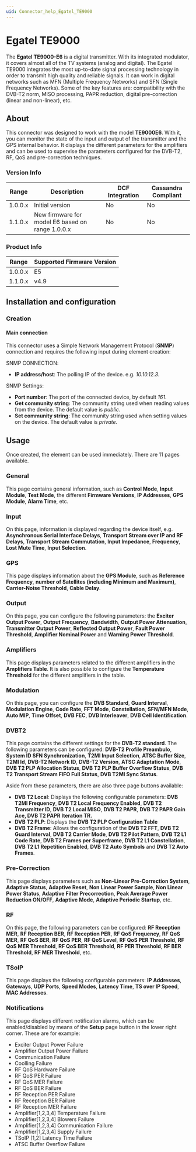 ```yaml
---
uid: Connector_help_Egatel_TE9000
---
```


# Egatel TE9000

The **Egatel TE9000-E6** is a digital transmitter. With its integrated modulator, it covers almost all of the TV systems (analog and digital). The Egatel TE9000 integrates the most up-to-date signal processing technology in order to transmit high quality and reliable signals. It can work in digital networks such as MFN (Multiple Frequency Networks) and SFN (Single Frequency Networks). Some of the key features are: compatibility with the DVB-T2 norm, MISO processing, PAPR reduction, digital pre-correction (linear and non-linear), etc.

## About

This connector was designed to work with the model **TE9000E6**. With it, you can monitor the state of the input and output of the transmitter and the GPS internal behavior. It displays the different parameters for the amplifiers and can be used to supervise the parameters configured for the DVB-T2, RF, QoS and pre-correction techniques.

### Version Info

| **Range** | **Description**                                  | **DCF Integration** | **Cassandra Compliant** |
|------------------|--------------------------------------------------|---------------------|-------------------------|
| 1.0.0.x          | Initial version                                  | No                  | No                      |
| 1.1.0.x          | New firmware for model E6 based on range 1.0.0.x | No                  | No                      |

### Product Info

| Range | Supported Firmware Version |
|------------------|-----------------------------|
| 1.0.0.x          | E5                          |
| 1.1.0.x          | v4.9                        |

## Installation and configuration

### Creation

#### Main connection

This connector uses a Simple Network Management Protocol (**SNMP**) connection and requires the following input during element creation:

SNMP CONNECTION:

- **IP address/host**: The polling IP of the device. e.g. *10.10.12.3*.

SNMP Settings:

- **Port number**: The port of the connected device, by default *161*.
- **Get community string**: The community string used when reading values from the device. The default value is *public*.
- **Set community string**: The community string used when setting values on the device. The default value is *private*.

## Usage

Once created, the element can be used immediately. There are 11 pages available.

### General

This page contains general information, such as **Control Mode**, **Input Module**, **Test Mode**, the different **Firmware Versions**, **IP Addresses**, **GPS Module**, **Alarm Time**, etc.

### Input

On this page, information is displayed regarding the device itself, e.g. **Asynchronous Serial Interface Delays**, **Transport Stream over IP and RF Delays**, **Transport Stream Commutation**, **Input Impedance**, **Frequency**, **Lost Mute Time**, **Input Selection**.

### GPS

This page displays information about the **GPS Module**, such as **Reference Frequency**, **number of Satellites (including Minimum and Maximum)**, **Carrier-Noise Threshold**, **Cable Delay**.

### Output

On this page, you can configure the following parameters: the **Exciter Output Power**, **Output Frequency**, **Bandwidth**, **Output Power Attenuation**, **Transmitter Output Power**, **Reflected Output Power**, **Fault Power Threshold**, **Amplifier Nominal Power** and **Warning Power Threshold**.

### Amplifiers

This page displays parameters related to the different amplifiers in the **Amplifiers Table**. It is also possible to configure the **Temperature Threshold** for the different amplifiers in the table.

### Modulation

On this page, you can configure the **DVB Standard**, **Guard Interval**, **Modulation Engine**, **Code Rate**, **FFT Mode**, **Constellation**, **SFN/MFN Mode**, **Auto MIP**, **Time Offset**, **DVB FEC**, **DVB Interleaver**, **DVB Cell Identification**.

### DVBT2

This page contains the different settings for the **DVB-T2 standard**. The following parameters can be configured: **DVB-T2 Profile Preambulo**, **System ID SFN Synchronization**, **T2MI Input Selection**, **ATSC Buffer Size**, **T2MI Id**, **DVB-T2 Network ID**, **DVB-T2 Version**, **ATSC Adaptation Mode**, **DVB T2 PLP Allocation Status**, **DVB T2 PLP Buffer Overflow Status**, **DVB T2 Transport Stream FIFO Full Status**, **DVB T2MI Sync Status**.

Aside from these parameters, there are also three page buttons available:

- **DVB T2 Local**: Displays the following configurable parameters: **DVB T2MI Frequency**, **DVB T2 Local Frequency Enabled**, **DVB T2 Transmitter ID**, **DVB T2 Local MISO**, **DVB T2 PAPR**, **DVB T2 PAPR Gain Ace, DVB T2 PAPR Iteration TR.**
- **DVB T2 PLP**: Displays the **DVB T2 PLP Configuration Table**
- **DVB T2 Frame**: Allows the configuration of the **DVB T2 FFT**, **DVB T2 Guard Interval**, **DVB T2 Carrier Mode**, **DVB T2 Pilot Pattern**, **DVB T2 L1 Code Rate**, **DVB T2 Frames per Superframe**, **DVB T2 L1 Constellation**, **DVB T2 L1 Repetition Enabled**, **DVB T2 Auto Symbols** and **DVB T2 Auto Frames**.

### Pre-Correction

This page displays parameters such as **Non-Linear Pre-Correction System**, **Adaptive Status**, **Adaptive Reset**, **Non Linear Power Sample**, **Non Linear Power Status**, **Adaptive Filter Precorrection**, **Peak Average Power Reduction ON/OFF**, **Adaptive Mode**, **Adaptive Periodic Startup**, etc.

### RF

On this page, the following parameters can be configured: **RF Reception MER**, **RF Reception BER**, **RF Reception PER**, **RF QoS Frequency**, **RF QoS MER**, **RF QoS BER**, **RF QoS PER**, **RF QoS Level**, **RF QoS PER Threshold**, **RF QoS MER Threshold**, **RF QoS BER Threshold**, **RF PER Threshold**, **RF BER Threshold**, **RF MER Threshold**, etc.

### TSoIP

This page displays the following configurable parameters: **IP Addresses**, **Gateways**, **UDP Ports**, **Speed Modes**, **Latency Time**, **TS over IP Speed**, **MAC Addresses**.

### Notifications

This page displays different notification alarms, which can be enabled/disabled by means of the **Setup** page button in the lower right corner. These are for example:

- Exciter Output Power Failure
- Amplifier Output Power Failure
- Communication Failure
- Coolling Failure
- RF QoS Hardware Failure
- RF QoS PER Failure
- RF QoS MER Failure
- RF QoS BER Failure
- RF Reception PER Failure
- RF Reception BER Failure
- RF Reception MER Failure
- Amplifier\[1,2,3,4\] Temperature Failure
- Amplifier\[1,2,3,4\] Blowers Failure
- Amplifier\[1,2,3,4\] Communication Failure
- Amplifier\[1,2,3,4\] Supply Failure
- TSoIP \[1,2\] Latency Time Failure
- ATSC Buffer Overflow Failure
